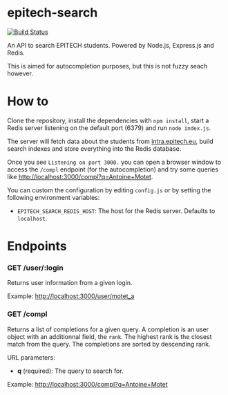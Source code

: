 # epitech-search

[![Build Status](https://travis-ci.org/motet-a/epitech-search.svg?branch=master)](https://travis-ci.org/motet-a/epitech-search)

An API to search EPITECH students. Powered by Node.js, Express.js and
Redis.

This is aimed for autocompletion purposes, but this is not fuzzy seach
however.



# How to

Clone the repository, install the dependencies with `npm install`,
start a Redis server listening on the default port (6379) and run
`node index.js`.

The server will fetch data about the students from
[intra.epitech.eu](intra.epitech.eu), build search indexes and store
everything into the Redis database.

Once you see `Listening on port 3000.` you can open a browser window
to access the `/compl` endpoint (for the autocompletion) and try some
queries like
[http://localhost:3000/compl?q=Antoine+Motet](http://localhost:3000/compl?q=Antoine+Motet).

You can custom the configuration by editing `config.js` or by setting
the following environment variables:

  - `EPITECH_SEARCH_REDIS_HOST`: The host for the Redis server. Defaults to `localhost`.


# Endpoints

### GET /user/:login

Returns user information from a given login.

Example: [http://localhost:3000/user/motet_a](http://localhost:3000/user/motet_a)


### GET /compl

Returns a list of completions for a given query. A completion is an
user object with an additionnal field, the `rank`. The highest rank is
the closest match from the query. The completions are sorted by
descending rank.

URL parameters:

  - **q** (required): The query to search for.

Example: [http://localhost:3000/compl?q=Antoine+Motet](http://localhost:3000/compl?q=Antoine+Motet)
